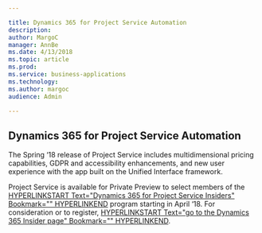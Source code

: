 ```yaml
---

title: Dynamics 365 for Project Service Automation
description: 
author: MargoC
manager: AnnBe
ms.date: 4/13/2018
ms.topic: article
ms.prod: 
ms.service: business-applications
ms.technology: 
ms.author: margoc
audience: Admin

---
```

Dynamics 365 for Project Service Automation 
--------------------------------------------



The Spring ‘18 release of Project Service includes multidimensional pricing
capabilities, GDPR and accessibility enhancements, and new user experience with
the app built on the Unified Interface framework.

Project Service is available for Private Preview to select members of the
[HYPERLINKSTART Text="Dynamics 365 for Project Service Insiders" Bookmark=""
HYPERLINKEND](https://experience.dynamics.com/insider/campaign/?id=9472cdc9-6fc9-e711-8131-e0071b6ad011)
program starting in April ‘18. For consideration or to register, [HYPERLINKSTART
Text="go to the Dynamics 365 Insider page" Bookmark=""
HYPERLINKEND](https://experience.dynamics.com/insider/).
